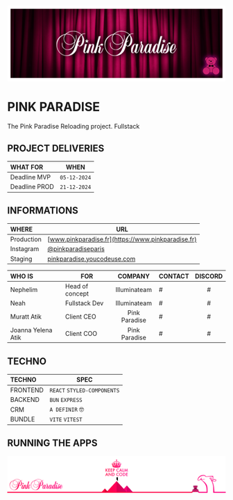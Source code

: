 ![Cover](https://github.com/nephcode/pinkparadise/blob/main/.github/images/githubReadmeHeader.png)

<!-- ∵ ƸӜƷ ∴∵ ƸӜƷ ∴∵ ƸӜƷ ∴∵ ƸӜƷ ∴∵ ƸӜƷ ∴∵ ƸӜƷ ∴∵ ƸӜƷ ∴∵ ƸӜƷ ∴∵ ƸӜƷ ∴∵ ƸӜƷ ∴∵ ƸӜƷ ∴∵ ƸӜƷ ∴ -->

# PINK PARADISE

The Pink Paradise Reloading project. Fullstack

## PROJECT DELIVERIES

| WHAT FOR      | WHEN         |
| :------------ | ------------ |
| Deadline MVP  | `05-12-2024` |
| Deadline PROD | `21-12-2024` |

## INFORMATIONS

| WHERE      | URL                                                                |
| :--------- | ------------------------------------------------------------------ |
| Production | [www.pinkparadise.fr](https://www.pinkparadise.fr)                 |
| Instagram  | [@pinkparadiseparis](https://instagram.com/pinkparadiseparis)      |
| Staging    | [pinkparadise.youcodeuse.com](https://pinkparadise.youcodeuse.com) |

| WHO IS             | FOR             |    COMPANY    | CONTACT | DISCORD |
| :----------------- | --------------- | :-----------: | ------- | :-----: |
| Nephelim           | Head of concept | Illuminateam  | #       |    #    |
| Neah               | Fullstack Dev   | Illuminateam  | #       |    #    |
| Muratt Atik        | Client CEO      | Pink Paradise | #       |    #    |
| Joanna Yelena Atik | Client COO      | Pink Paradise | #       |    #    |

## TECHNO

| TECHNO   | SPEC                        |
| :------- | --------------------------- |
| FRONTEND | `REACT` `STYLED-COMPONENTS` |
| BACKEND  | `BUN` `EXPRESS`             |
| CRM      | `A DEFINIR` 🤓              |
| BUNDLE   | `VITE` `VITEST`             |

## RUNNING THE APPS

![Cover](https://github.com/nephcode/pinkparadise/blob/main/.github/images/githubReadmeFooter.png)
